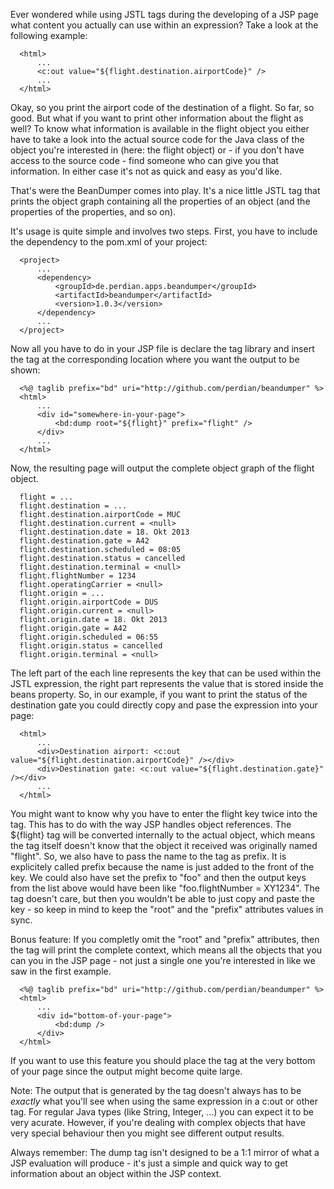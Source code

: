 Ever wondered while using JSTL tags during the developing of a JSP page what
content you actually can use within an expression? Take a look at the
following example:

      <html>
          ...
          <c:out value="${flight.destination.airportCode}" />
          ...
      </html>

Okay, so you print the airport code of the destination of a flight. So far,
so good. But what if you want to print other information about the flight as
well? To know what information is available in the flight object you either
have to take a look into the actual source code for the Java class of the
object you're interested in (here: the flight object) or - if you don't have
access to the source code - find someone who can give you that information.
In either case it's not as quick and easy as you'd like.

That's were the BeanDumper comes into play. It's a nice little JSTL tag that
prints the object graph containing all the properties of an object (and the
properties of the properties, and so on).

It's usage is quite simple and involves two steps. First, you have to include
the dependency to the pom.xml of your project:

      <project>
          ...
          <dependency>
              <groupId>de.perdian.apps.beandumper</groupId>
              <artifactId>beandumper</artifactId>
              <version>1.0.3</version>
          </dependency>
          ...
      </project>

Now all you have to do in your JSP file is declare the tag library and insert
the tag at the corresponding location where you want the output to be shown:

      <%@ taglib prefix="bd" uri="http://github.com/perdian/beandumper" %>
      <html>
          ...
          <div id="somewhere-in-your-page">
              <bd:dump root="${flight}" prefix="flight" />
          </div>
          ...
      </html>

Now, the resulting page will output the complete object graph of the flight
object.

      flight = ...
      flight.destination = ...
      flight.destination.airportCode = MUC
      flight.destination.current = <null>
      flight.destination.date = 18. Okt 2013
      flight.destination.gate = A42
      flight.destination.scheduled = 08:05
      flight.destination.status = cancelled
      flight.destination.terminal = <null>
      flight.flightNumber = 1234
      flight.operatingCarrier = <null>
      flight.origin = ...
      flight.origin.airportCode = DUS
      flight.origin.current = <null>
      flight.origin.date = 18. Okt 2013
      flight.origin.gate = A42
      flight.origin.scheduled = 06:55
      flight.origin.status = cancelled
      flight.origin.terminal = <null>

The left part of the each line represents the key that can be used within the
JSTL expression, the right part represents the value that is stored inside the
beans property. So, in our example, if you want to print the status of the
destination gate you could directly copy and pase the expression into your page:

      <html>
          ...
          <div>Destination airport: <c:out value="${flight.destination.airportCode}" /></div>
          <div>Destination gate: <c:out value="${flight.destination.gate}" /></div>
          ...
      </html>

You might want to know why you have to enter the flight key twice into the tag.
This has to do with the way JSP handles object references. The ${flight} tag
will be converted internally to the actual object, which means the tag itself
doesn't know that the object it received was originally named "flight". So, we
also have to pass the name to the tag as prefix. It is explicitely called prefix
because the name is just added to the front of the key. We could also have set
the prefix to "foo" and then the output keys from the list above would have been
like "foo.flightNumber = XY1234". The tag doesn't care, but then you wouldn't be
able to just copy and paste the key - so keep in mind to keep the "root" and the
"prefix" attributes values in sync.

Bonus feature: If you completly omit the "root" and "prefix" attributes, then
the tag will print the complete context, which means all the objects that you
can you in the JSP page - not just a single one you're interested in like we
saw in the first example.

      <%@ taglib prefix="bd" uri="http://github.com/perdian/beandumper" %>
      <html>
          ...
          <div id="bottom-of-your-page">
              <bd:dump />
          </div>
      </html>

If you want to use this feature you should place the tag at the very bottom of
your page since the output might become quite large.

Note:
The output that is generated by the tag doesn't always has to be *exactly* what
you'll see when using the same expression in a c:out or other tag. For regular
Java types (like String, Integer, ...) you can expect it to be very acurate.
However, if you're dealing with complex objects that have very special behaviour
then you might see different output results.

Always remember: The dump tag isn't designed to be a 1:1 mirror of what a JSP
evaluation will produce - it's just a simple and quick way to get information
about an object within the JSP context.